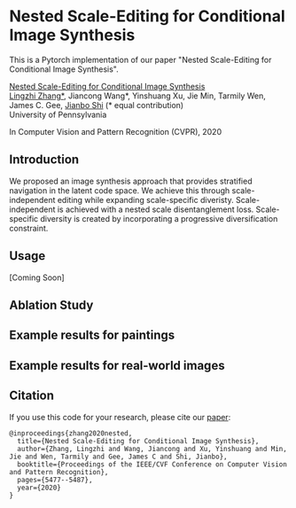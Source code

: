 # Nested Scale-Editing for Conditional Image Synthesis
This is a Pytorch implementation of our paper "Nested Scale-Editing for Conditional Image Synthesis". 

[Nested Scale-Editing for Conditional Image Synthesis](https://arxiv.org/pdf/2006.02038.pdf) <br />
[Lingzhi Zhang*](https://owenzlz.github.io/), Jiancong Wang*, Yinshuang Xu, Jie Min, Tarmily Wen, James C. Gee, [Jianbo Shi](https://www.cis.upenn.edu/~jshi/) (* equal contribution) <br />
University of Pennsylvania

In Computer Vision and Pattern Recognition (CVPR), 2020

## Introduction

We proposed an image synthesis approach that provides stratified navigation in the latent code space. We achieve this through scale-independent editing while expanding scale-specific diveristy. Scale-independent is achieved with a nested scale disentanglement loss. Scale-specific diversity is created by incorporating a progressive diversification constraint.

<!-- <img src='demo_imgs/first_demo.png' align="middle" width=540> -->

## Usage

[Coming Soon]

## Ablation Study

<!-- <img src='demo_imgs/ablation_study.png' align="middle" width=720> -->


## Example results for paintings

<!-- <img src='demo_imgs/painting_comparison.png' align="middle" width=720> -->


## Example results for real-world images

<!-- <img src='demo_imgs/real_comparison.png' align="middle" width=720> -->


## Citation
If you use this code for your research, please cite our [paper](http://openaccess.thecvf.com/content_CVPR_2020/papers/Zhang_Nested_Scale-Editing_for_Conditional_Image_Synthesis_CVPR_2020_paper.pdf):

```
@inproceedings{zhang2020nested,
  title={Nested Scale-Editing for Conditional Image Synthesis},
  author={Zhang, Lingzhi and Wang, Jiancong and Xu, Yinshuang and Min, Jie and Wen, Tarmily and Gee, James C and Shi, Jianbo},
  booktitle={Proceedings of the IEEE/CVF Conference on Computer Vision and Pattern Recognition},
  pages={5477--5487},
  year={2020}
}
```
